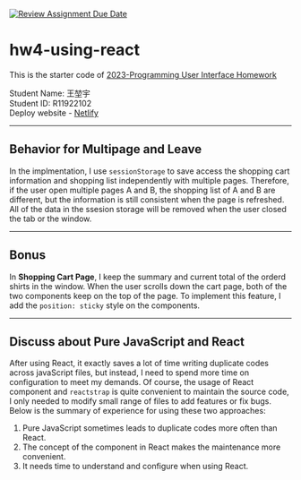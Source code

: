 [![Review Assignment Due Date](https://classroom.github.com/assets/deadline-readme-button-24ddc0f5d75046c5622901739e7c5dd533143b0c8e959d652212380cedb1ea36.svg)](https://classroom.github.com/a/wH3jFylN)
# hw4-using-react
This is the starter code of [2023-Programming User Interface Homework](https://hackmd.io/@akairisu/ByGFeGdZh)

Student Name: 王堃宇<br>
Student ID: R11922102<br>
Deploy website - [Netlify](https://ssui-hw4-skychocowhite.netlify.app/)

***

## Behavior for Multipage and Leave
In the implmentation, I use `sessionStorage` to save access the shopping cart information and shopping list independently with multiple pages. Therefore, if the user open multiple pages A and B, the shopping list of A and B are different, but the information is still consistent when the page is refreshed. All of the data in the ssesion storage will be removed when the user closed the tab or the window.

***

## Bonus
In **Shopping Cart Page**, I keep the summary and current total of the orderd shirts in the window. When the user scrolls down the cart page, both of the two components keep on the top of the page. To implement this feature, I add the `position: sticky` style on the components.

***

## Discuss about Pure JavaScript and React
After using React, it exactly saves a lot of time writing duplicate codes across javaScript files, but instead, I need to spend more time on configuration to meet my demands. Of course, the usage of React component and `reactstrap` is quite convenient to maintain the source code, I only needed to modify small range of files to add features or fix bugs. Below is the summary of experience for using these two approaches:

1. Pure JavaScript sometimes leads to duplicate codes more often than React.
2. The concept of the component in React makes the maintenance more convenient.
3. It needs time to understand and configure when using React.